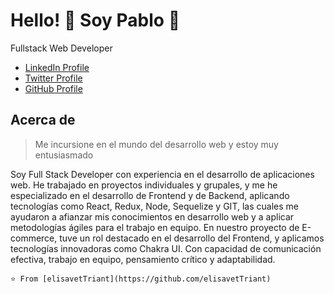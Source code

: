 # Hello! :wave: Soy Pablo 🌱   
Fullstack Web Developer	

* [LinkedIn Profile](https://www.linkedin.com/in/pablo-martinez-9b2991233/ "LinkedIn Profile")
* [Twitter Profile](https://twitter.com/pabloezze7 "Twitter Profile")
* [GitHub Profile](https://github.com/pablitomartinez "GitHub Profile")

## Acerca de 

> Me incursione en el mundo del desarrollo web y estoy muy entusiasmado

Soy Full Stack Developer con experiencia en el desarrollo de aplicaciones web. He trabajado en proyectos individuales y grupales, y me he especializado en el desarrollo de Frontend y de Backend, aplicando tecnologías como React, Redux, Node, Sequelize y GIT, las cuales me ayudaron a afianzar mis conocimientos en desarrollo web y a aplicar metodologías ágiles para el trabajo en equipo. En nuestro proyecto de E-commerce, tuve un rol destacado en el desarrollo del Frontend, y aplicamos tecnologías innovadoras como Chakra UI. Con capacidad de comunicación efectiva, trabajo en equipo, pensamiento crítico y adaptabilidad.


`⭐️ From [elisavetTriant](https://github.com/elisavetTriant)`
